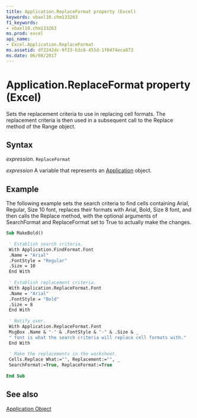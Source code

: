 ```yaml
---
title: Application.ReplaceFormat property (Excel)
keywords: vbaxl10.chm133263
f1_keywords:
- vbaxl10.chm133263
ms.prod: excel
api_name:
- Excel.Application.ReplaceFormat
ms.assetid: df2242dc-9f23-b3c8-455d-1f0474eca873
ms.date: 06/08/2017
---
```



# Application.ReplaceFormat property (Excel)

Sets the replacement criteria to use in replacing cell formats. The replacement criteria is then used in a subsequent call to the Replace method of the Range object.


## Syntax

_expression_. `ReplaceFormat`

_expression_ A variable that represents an [Application](Excel.Application-graph-property.md) object.


## Example

The following example sets the search criteria to find cells containing Arial, Regular, Size 10 font, replaces their formats with Arial, Bold, Size 8 font, and then calls the Replace method, with the optional arguments of SearchFormat and ReplaceFormat set to True to actually make the changes.


```vb
Sub MakeBold() 
 
 ' Establish search criteria. 
 With Application.FindFormat.Font 
 .Name = "Arial" 
 .FontStyle = "Regular" 
 .Size = 10 
 End With 
 
 ' Establish replacement criteria. 
 With Application.ReplaceFormat.Font 
 .Name = "Arial" 
 .FontStyle = "Bold" 
 .Size = 8 
 End With 
 
 ' Notify user. 
 With Application.ReplaceFormat.Font 
 MsgBox .Name & "-" & .FontStyle & "-" & .Size & _ 
 " font is what the search criteria will replace cell formats with." 
 End With 
 
 ' Make the replacements in the worksheet. 
 Cells.Replace What:="", Replacement:="", _ 
 SearchFormat:=True, ReplaceFormat:=True 
 
End Sub
```


## See also


[Application Object](Excel.Application(object).md)

